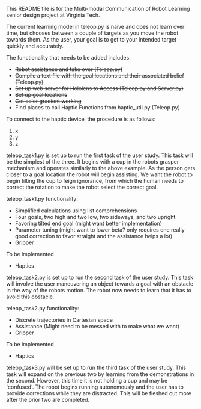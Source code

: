 This README file is for the Multi-modal Communication of Robot Learning senior design project at Virginia Tech.

The current learning model in teleop.py is naive and does not learn over time, but chooses between a couple of targets as you move the robot towards them. As the user, your goal is to get to your intended target quickly and accurately.

The functionality that needs to be added includes:
* ~~Robot assistance and take over (Teleop.py)~~
* ~~Compile a text file with the goal locations and their associated belief (Teleop.py)~~
* ~~Set up web server for Hololens to Access (Teleop.py and Server.py)~~
* ~~Set up goal locations~~
* ~~Get color gradient working~~
* Find places to call Haptic Functions from haptic_util.py (Teleop.py)

To connect to the haptic device, the procedure is as follows:
1. x
2. y
3. z

teleop_task1.py is set up to run the first task of the user study. This task will be the simplest of the three. It begins with a cup in the robots grasper mechanism and operates similarly to the above example. As the person gets closer to a goal location the robot will begin assisting. We want the robot to begin tilting the cup to feign ignorance, from which the human needs to correct the rotation to make the robot select the correct goal.

teleop_task1.py functionality:
* Simplified calculations using list comprehensions
* Four goals, two high and two low, two sideways, and two upright
* Favoring tilted end goal (might want better implementation)
* Parameter tuning (might want to lower beta? only requires one really good correction to favor straight and the assistance helps a lot)
* Gripper

To be implemented
* Haptics

teleop_task2.py is set up to run the second task of the user study. This task will involve the user maneuvering an object towards a goal with an obstacle in the way of the robots motion. The robot now needs to learn that it has to avoid this obstacle.

teleop_task2.py functionality:
* Discrete trajectories in Cartesian space
* Assistance (Might need to be messed with to make what we want)
* Gripper

To be implemented
* Haptics

teleop_task3.py will be set up to run the third task of the user study. This task will expand on the previous two by learning from the demonstrations in the second. However, this time it is not holding a cup and may be 'confused'. The robot begins running autonomously and the user has to provide corrections while they are distracted. This will be fleshed out more after the prior two are completed.
